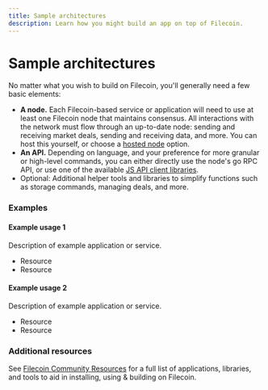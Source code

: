 ```yaml
---
title: Sample architectures
description: Learn how you might build an app on top of Filecoin.
---
```


# Sample architectures

No matter what you wish to build on Filecoin, you'll generally need a few basic elements:

- **A node.** Each Filecoin-based service or application will need to use at least one Filecoin node that maintains consensus. All interactions with the network must flow through an up-to-date node: sending and receiving market deals, sending and receiving data, and more. You can host this yourself, or choose a [hosted node](../start-building/interacting-with-the-network/) option.
- **An API.** Depending on language, and your preference for more granular or high-level commands, you can either directly use the node's go RPC API, or use one of the available [JS API client libraries](../developer-tools/wallets-signing-tools-api-clients/#api-clients).
- Optional: Additional helper tools and libraries to simplify functions such as storage commands, managing deals, and more.

### Examples

#### Example usage 1

Description of example application or service.

- Resource
- Resource

#### Example usage 2

Description of example application or service.

- Resource
- Resource

### Additional resources

See [Filecoin Community Resources](https://github.com/filecoin-project/docs/wiki#community-resources) for a full list of applications, libraries, and tools to aid in installing, using & building on Filecoin.
